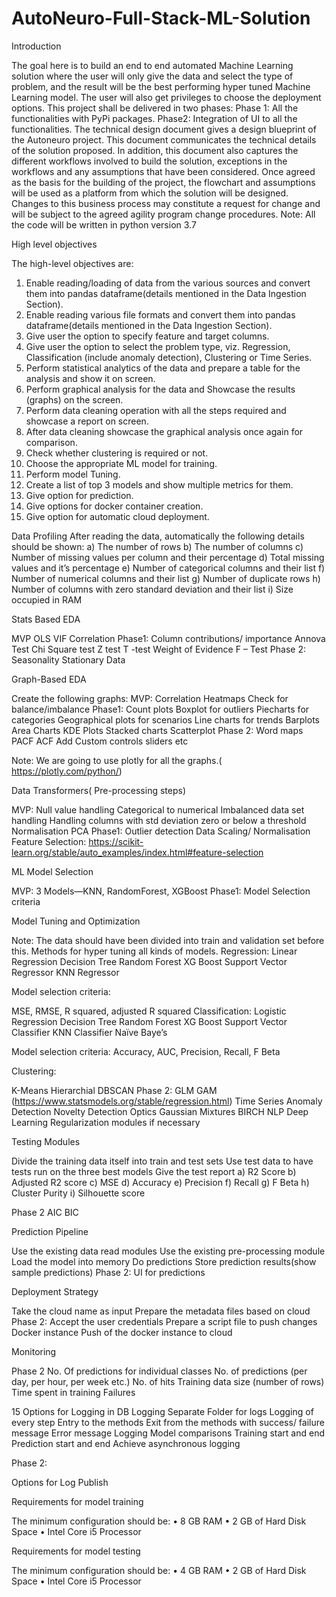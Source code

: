 # AutoNeuro-Full-Stack-ML-Solution

Introduction

The goal here is to build an end to end automated Machine Learning solution where the user will only give the data and select the type of problem, and the result will be the best performing hyper tuned Machine Learning model. The user will also get privileges to choose the deployment options.
This project shall be delivered in two phases:
Phase 1: All the functionalities with PyPi packages.
Phase2: Integration of UI to all the functionalities. 
The technical design document gives a design blueprint of the Autoneuro project. This document communicates the technical details of the solution proposed.
In addition, this document also captures the different workflows involved to build the solution, exceptions in the workflows and any assumptions that have been considered. 
Once agreed as the basis for the building of the project, the flowchart and assumptions will be used as a platform from which the solution will be designed.
Changes to this business process may constitute a request for change and will be subject to the agreed agility program change procedures.
Note: All the code will be written in python version 3.7

High level objectives

The high-level objectives are:
1.	Enable reading/loading of data from the various sources and convert them into pandas dataframe(details mentioned in the Data Ingestion Section).
2.	Enable reading various file formats and convert them into pandas dataframe(details mentioned in the Data Ingestion Section).
3.	Give user the option to specify feature and target columns.
4.	Give user the option to select the problem type, viz. Regression, Classification (include anomaly detection), Clustering or Time Series. 
5.	Perform statistical analytics of the data and prepare a table for the analysis and show it on screen.
6.	Perform graphical analysis for the data and Showcase the results (graphs) on the screen.
7.	Perform data cleaning operation with all the steps required and showcase a report on screen.
8.	 After data cleaning showcase the graphical analysis once again for comparison.
9.	Check whether clustering is required or not.
10.	Choose the appropriate ML model for training.
11.	Perform model Tuning.
12.	Create a list of top 3 models  and show multiple metrics for them.
13.	Give option for prediction.
14.	Give options for docker container creation.
15.	Give option for automatic cloud deployment.

Data Profiling
After reading the data, automatically the following details should be shown:
a)	The number of rows
b)	The number of columns
c)	Number of missing values per column and their percentage
d)	Total missing values and it’s percentage
e)	Number of categorical columns and their list
f)	Number of numerical columns and their list
g)	Number of duplicate rows
h)	Number of columns with zero standard deviation and their list
i)	Size occupied in RAM

Stats Based EDA

MVP
OLS
VIF
Correlation
Phase1:
Column contributions/ importance
Annova Test
Chi Square test
Z test
T -test
Weight of Evidence 
F – Test
Phase 2:
Seasonality
Stationary Data

Graph-Based EDA

Create the following graphs:
MVP:
Correlation Heatmaps
Check for balance/imbalance
Phase1:
Count plots
Boxplot for outliers
Piecharts for categories
Geographical plots for scenarios
Line charts for  trends
Barplots
Area Charts
KDE Plots
Stacked charts
Scatterplot
Phase 2:
Word maps
PACF
ACF
Add Custom controls sliders etc

Note: We are going to use plotly for all the graphs.( https://plotly.com/python/)

Data Transformers( Pre-processing steps)

MVP:
Null value handling
Categorical to numerical
Imbalanced data set handling
Handling columns with std deviation zero or below a threshold
Normalisation
PCA
Phase1:
Outlier detection
Data Scaling/ Normalisation
Feature Selection: https://scikit-learn.org/stable/auto_examples/index.html#feature-selection

ML Model Selection

MVP:
3 Models—KNN, RandomForest, XGBoost
Phase1:
Model Selection criteria

Model Tuning and Optimization

Note: The data should have been divided into train and validation set before this.
Methods for hyper tuning all kinds of models.
Regression:
Linear Regression
Decision Tree
Random Forest
XG Boost
Support Vector Regressor
KNN Regressor

Model selection criteria:

MSE, RMSE, R squared, adjusted R squared
Classification:
Logistic Regression
Decision Tree
Random Forest
XG Boost
Support Vector Classifier
KNN Classifier
Naïve Baye’s

Model selection criteria:
Accuracy, AUC, Precision, Recall, F Beta


Clustering:

K-Means
Hierarchial
DBSCAN
Phase 2:
GLM
GAM (https://www.statsmodels.org/stable/regression.html)
Time Series
Anomaly Detection
Novelty Detection
Optics
Gaussian Mixtures
BIRCH
NLP
Deep Learning
Regularization modules if necessary

Testing Modules

Divide the training data itself into  train and test sets
Use test data to have tests run on the three best models
Give the test report
a)	R2 Score
b)	Adjusted R2 score
c)	MSE
d)	Accuracy
e)	Precision
f)	Recall
g)	F Beta
h)	Cluster Purity
i)	Silhouette score 

Phase 2
AIC
BIC

Prediction Pipeline  

Use the existing data read modules
Use the existing pre-processing module
Load the model into memory
Do predictions
Store  prediction results(show sample predictions)
Phase 2:
UI for predictions

Deployment Strategy 

Take the cloud name as input
Prepare the metadata files based on cloud
Phase 2:
Accept the user credentials
Prepare a script file to push changes
Docker instance
Push of the docker instance to cloud


Monitoring

Phase 2
No. Of predictions for individual classes
No. of  predictions (per day, per hour, per week etc.)
No. of hits
Training data size (number of rows)
Time spent in training
Failures

15	Options for Logging in DB Logging
Separate Folder for logs
Logging of every step
Entry to the methods
Exit from the methods with success/ failure message
Error message Logging
Model comparisons
Training start and end
Prediction start and end
Achieve asynchronous logging

Phase 2:

Options for Log Publish

Requirements for model training

The minimum configuration should be:
•	8 GB RAM
•	2 GB of Hard Disk Space
•	Intel Core i5 Processor

Requirements for model testing

The minimum configuration should be:
•	4 GB RAM
•	2 GB of Hard Disk Space
•	Intel Core i5 Processor




